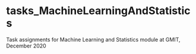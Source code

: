 # tasks_MachineLearningAndStatistics
Task assignments for Machine Learning and Statistics module at GMIT, December 2020
